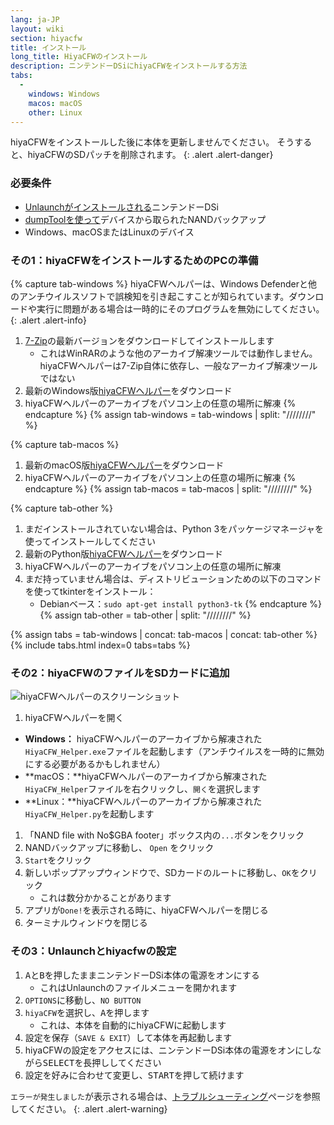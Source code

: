 ```yaml
---
lang: ja-JP
layout: wiki
section: hiyacfw
title: インストール
long_title: HiyaCFWのインストール
description: ニンテンドーDSiにhiyaCFWをインストールする方法
tabs:
  - 
    windows: Windows
    macos: macOS
    other: Linux
---
```


hiyaCFWをインストールした後に本体を更新しませんでください。 そうすると、hiyaCFWのSDパッチを削除されます。
{: .alert .alert-danger}

### 必要条件
- [Unlaunchがインストールされる](https://dsi.cfw.guide/installing-unlaunch)ニンテンドーDSi
- [dumpToolを使って](https://dsi.cfw.guide/dumping-nand)デバイスから取られたNANDバックアップ
- Windows、macOSまたはLinuxのデバイス

### その1：hiyaCFWをインストールするためのPCの準備
{% capture tab-windows %}
hiyaCFWヘルパーは、Windows Defenderと他のアンチウイルスソフトで誤検知を引き起こすことが知られています。ダウンロードや実行に問題がある場合は一時的にそのプログラムを無効にしてください。
{: .alert .alert-info}

1. [7-Zip](https://sevenzip.osdn.jp)の最新バージョンをダウンロードしてインストールします
   - これはWinRARのような他のアーカイブ解凍ツールでは動作しません。hiyaCFWヘルパーは7-Zip自体に依存し、一般なアーカイブ解凍ツールではない
1. 最新のWindows版[hiyaCFWヘルパー](https://github.com/mondul/HiyaCFW-Helper/releases)をダウンロード
1. hiyaCFWヘルパーのアーカイブをパソコン上の任意の場所に解凍
{% endcapture %}
{% assign tab-windows = tab-windows | split: "////////" %}

{% capture tab-macos %}
1. 最新のmacOS版[hiyaCFWヘルパー](https://github.com/mondul/HiyaCFW-Helper/releases)をダウンロード
1. hiyaCFWヘルパーのアーカイブをパソコン上の任意の場所に解凍
{% endcapture %}
{% assign tab-macos = tab-macos | split: "////////" %}

{% capture tab-other %}
1. まだインストールされていない場合は、Python 3をパッケージマネージャを使ってインストールしてください
1. 最新のPython版[hiyaCFWヘルパー](https://github.com/mondul/HiyaCFW-Helper/releases)をダウンロード
1. hiyaCFWヘルパーのアーカイブをパソコン上の任意の場所に解凍
1. まだ持っていません場合は、ディストリビューションための以下のコマンドを使ってtkinterをインストール：
   - Debianベース：`sudo apt-get install python3-tk`
{% endcapture %}
{% assign tab-other = tab-other | split: "////////" %}

{% assign tabs = tab-windows | concat: tab-macos | concat: tab-other %}
{% include tabs.html index=0 tabs=tabs %}

### その2：hiyaCFWのファイルをSDカードに追加
![hiyaCFWヘルパーのスクリーンショット](https://image.ibb.co/hhzKRL/Screen-Shot-2018-10-18-at-16-30-18.png)

1. hiyaCFWヘルパーを開く
  - **Windows：** hiyaCFWヘルパーのアーカイブから解凍された`HiyaCFW_Helper.exe`ファイルを起動します（アンチウイルスを一時的に無効にする必要があるかもしれません）
  - **macOS：**hiyaCFWヘルパーのアーカイブから解凍された`HiyaCFW_Helper`ファイルを右クリックし、`開く`を選択します
  - **Linux：**hiyaCFWヘルパーのアーカイブから解凍された`HiyaCFW_Helper.py`を起動します
1. 「NAND file with No$GBA footer」ボックス内の`...`ボタンをクリック
1. NANDバックアップに移動し、 `Open` をクリック
1. `Start`をクリック
1. 新しいポップアップウィンドウで、SDカードのルートに移動し、`OK`をクリック
   - これは数分かかることがあります
1. アプリが`Done!`を表示される時に、hiyaCFWヘルパーを閉じる
1. ターミナルウィンドウを閉じる

### その3：Unlaunchとhiyacfwの設定
1. <kbd class="face">A</kbd>と<kbd class="face">B</kbd>を押したままニンテンドーDSi本体の電源をオンにする
   - これはUnlaunchのファイルメニューを開かれます
1. `OPTIONS`に移動し、`NO BUTTON`
1. `hiyaCFW`を選択し、<kbd class="face">A</kbd>を押します
   - これは、本体を自動的にhiyaCFWに起動します
1. 設定を保存（`SAVE & EXIT`）して本体を再起動します
1. hiyaCFWの設定をアクセスには、ニンテンドーDSi本体の電源をオンにしながら<kbd>SELECT</kbd>を長押ししてください
1. 設定を好みに合わせて変更し、<kbd>START</kbd>を押して続けます

`エラーが発生しました`が表示される場合は、[トラブルシューティング](troubleshooting#エラーが発生しました)ページを参照してください。
{: .alert .alert-warning}
